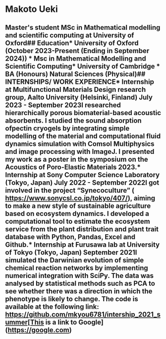 # Makoto Ueki
## Master's student MSc in Mathematical modelling and scientific computing at University of Oxford## Education* University of Oxford (October 2023-Present (Ending in September 2024))    * Msc in Mathematical Modelling and Scientific Computing* University of Cambridge    * BA (Honours) Natural Sciences (Physical)## INTERNSHIPS/ WORK EXPERIENCE* Internship at Multifunctional Materials Design research group, Aalto University (Helsinki, Finland) July 2023 - September 2023I researched hierarchically porous biomaterial-based acoustic absorbents. I studied the sound absorption ofpectin cryogels by integrating simple modelling of the material and computational fluid dynamics simulation with Comsol Multiphysics and image processing with ImageJ. I presented my work as a poster in the symposium on the Acoustics of Poro-Elastic Materials 2023.* Internship at Sony Computer Science Laboratory (Tokyo, Japan) July 2022 - September 2022I got involved in the project “Synecoculture” ( https://www.sonycsl.co.jp/tokyo/407/), aiming to make a new style of sustainable agriculture based on ecosystem dynamics. I developed a computational tool to estimate the ecosystem service from the plant distribution and plant trait database with Python, Pandas, Excel and Github.* Internship at Furusawa lab at University of Tokyo (Tokyo, Japan) September 2021I simulated the Darwinian evolution of simple chemical reaction networks by implementing numerical integration with SciPy. The data was analysed by statistical methods such as PCA to see whether there was a direction in which the phenotype is likely to change. The code is available at the following link: https://github.com/mkyou6781/intership_2021_summer[This is a link to Google](https://google.com)